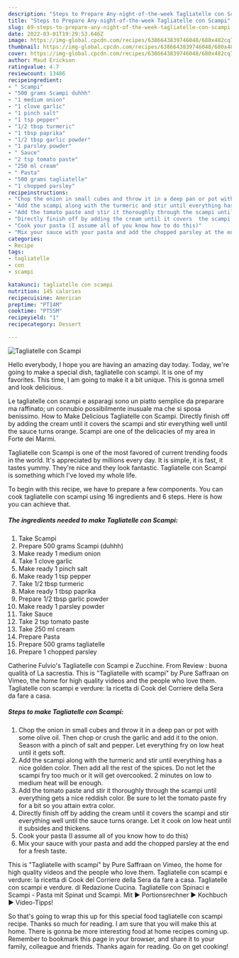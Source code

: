 ```yaml
---
description: "Steps to Prepare Any-night-of-the-week Tagliatelle con Scampi"
title: "Steps to Prepare Any-night-of-the-week Tagliatelle con Scampi"
slug: 69-steps-to-prepare-any-night-of-the-week-tagliatelle-con-scampi
date: 2022-03-01T19:29:53.646Z
image: https://img-global.cpcdn.com/recipes/6386643839746048/680x482cq70/tagliatelle-con-scampi-recipe-main-photo.jpg
thumbnail: https://img-global.cpcdn.com/recipes/6386643839746048/680x482cq70/tagliatelle-con-scampi-recipe-main-photo.jpg
cover: https://img-global.cpcdn.com/recipes/6386643839746048/680x482cq70/tagliatelle-con-scampi-recipe-main-photo.jpg
author: Maud Erickson
ratingvalue: 4.7
reviewcount: 13486
recipeingredient:
- " Scampi"
- "500 grams Scampi duhhh"
- "1 medium onion"
- "1 clove garlic"
- "1 pinch salt"
- "1 tsp pepper"
- "1/2 tbsp turmeric"
- "1 tbsp paprika"
- "1/2 tbsp garlic powder"
- "1 parsley powder"
- " Sauce"
- "2 tsp tomato paste"
- "250 ml cream"
- " Pasta"
- "500 grams tagliatelle"
- "1 chopped parsley"
recipeinstructions:
- "Chop the onion in small cubes and throw it in a deep pan or pot with some olive oil. Then chop or crush the garlic and add it to the onion. Season with a pinch of salt and pepper. Let everything fry on low heat until it gets soft."
- "Add the scampi along with the turmeric and stir until everything has a nice golden color. Then add all the rest of the spices. Do not let the scampi fry too much or it will get overcooked. 2 minutes on low to medium heat will be enough."
- "Add the tomato paste and stir it thoroughly through the scampi until everything gets a nice reddish color. Be sure to let the tomato paste fry for a bit so you attain extra color."
- "Directly finish off by adding the cream until it covers  the scampi and stir everything well until the sauce turns orange. Let it cook on low heat until it subsides and thickens."
- "Cook your pasta (I assume all of you know how to do this)"
- "Mix your sauce with your pasta and add the chopped parsley at the end for a fresh taste."
categories:
- Recipe
tags:
- tagliatelle
- con
- scampi

katakunci: tagliatelle con scampi 
nutrition: 145 calories
recipecuisine: American
preptime: "PT14M"
cooktime: "PT55M"
recipeyield: "1"
recipecategory: Dessert

---
```



![Tagliatelle con Scampi](https://img-global.cpcdn.com/recipes/6386643839746048/680x482cq70/tagliatelle-con-scampi-recipe-main-photo.jpg)

Hello everybody, I hope you are having an amazing day today. Today, we're going to make a special dish, tagliatelle con scampi. It is one of my favorites. This time, I am going to make it a bit unique. This is gonna smell and look delicious.

Le tagliatelle con scampi e asparagi sono un piatto semplice da preparare ma raffinato; un connubio possibilmente inusuale ma che si sposa benissimo. How to Make Delicious Tagliatelle con Scampi. Directly finish off by adding the cream until it covers the scampi and stir everything well until the sauce turns orange. Scampi are one of the delicacies of my area in Forte dei Marmi.

Tagliatelle con Scampi is one of the most favored of current trending foods in the world. It's appreciated by millions every day. It is simple, it is fast, it tastes yummy. They're nice and they look fantastic. Tagliatelle con Scampi is something which I've loved my whole life.


To begin with this recipe, we have to prepare a few components. You can cook tagliatelle con scampi using 16 ingredients and 6 steps. Here is how you can achieve that.

<!--inarticleads1-->

##### The ingredients needed to make Tagliatelle con Scampi:

1. Take  Scampi
1. Prepare 500 grams Scampi (duhhh)
1. Make ready 1 medium onion
1. Take 1 clove garlic
1. Make ready 1 pinch salt
1. Make ready 1 tsp pepper
1. Take 1/2 tbsp turmeric
1. Make ready 1 tbsp paprika
1. Prepare 1/2 tbsp garlic powder
1. Make ready 1 parsley powder
1. Take  Sauce
1. Take 2 tsp tomato paste
1. Take 250 ml cream
1. Prepare  Pasta
1. Prepare 500 grams tagliatelle
1. Prepare 1 chopped parsley


Catherine Fulvio&#39;s Tagliatelle con Scampi e Zucchine. From Review : buona qualità of La sacrestia. This is &#34;Tagliatelle with scampi&#34; by Pure Saffraan on Vimeo, the home for high quality videos and the people who love them. Tagliatelle con scampi e verdure: la ricetta di Cook del Corriere della Sera da fare a casa. 

<!--inarticleads2-->

##### Steps to make Tagliatelle con Scampi:

1. Chop the onion in small cubes and throw it in a deep pan or pot with some olive oil. Then chop or crush the garlic and add it to the onion. Season with a pinch of salt and pepper. Let everything fry on low heat until it gets soft.
1. Add the scampi along with the turmeric and stir until everything has a nice golden color. Then add all the rest of the spices. Do not let the scampi fry too much or it will get overcooked. 2 minutes on low to medium heat will be enough.
1. Add the tomato paste and stir it thoroughly through the scampi until everything gets a nice reddish color. Be sure to let the tomato paste fry for a bit so you attain extra color.
1. Directly finish off by adding the cream until it covers  the scampi and stir everything well until the sauce turns orange. Let it cook on low heat until it subsides and thickens.
1. Cook your pasta (I assume all of you know how to do this)
1. Mix your sauce with your pasta and add the chopped parsley at the end for a fresh taste.


This is &#34;Tagliatelle with scampi&#34; by Pure Saffraan on Vimeo, the home for high quality videos and the people who love them. Tagliatelle con scampi e verdure: la ricetta di Cook del Corriere della Sera da fare a casa. Tagliatelle con scampi e verdure. di Redazione Cucina. Tagliatelle con Spinaci e Scampi - Pasta mit Spinat und Scampi. Mit ► Portionsrechner ► Kochbuch ► Video-Tipps! 

So that's going to wrap this up for this special food tagliatelle con scampi recipe. Thanks so much for reading. I am sure that you will make this at home. There is gonna be more interesting food at home recipes coming up. Remember to bookmark this page in your browser, and share it to your family, colleague and friends. Thanks again for reading. Go on get cooking!
